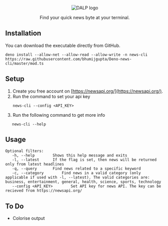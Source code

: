 <p align="center"><img src="https://github.com/bhumijgupta/Deno-news-cli/raw/master/assets/banner.png" alt="DALP logo"/></p>
<p align="center">Find your quick news byte at your terminal.</p>

## Installation

You can download the executable directly from GitHub.

```
deno install --allow-net --allow-read --allow-write -n news-cli https://raw.githubusercontent.com/bhumijgupta/Deno-news-cli/master/mod.ts
```

## Setup

1. Create you free account on [https://newsapi.org/](https://newsapi.org/).
2. Run the command to set your api key
   ```
   news-cli --config <API_KEY>
   ```
3. Run the following command to get more info

```
   news-cli --help
```

## Usage

```
Optional filters:
   -h, --help		 Shows this help message and exits
   -l, --latest		 If the flag is set, then news will be returned only from latest headlines
   -q, --query		 Find news related to a specific keyword
   -c, --category		 Find news in a valid category (only applicable if used with -l, --latest). The valid categories are: business, entertainment, general, health, science, sports, technology
   --config <API_KEY>		 Set API key for news API. The key can be recieved from https://newsapi.org/
```

## To Do

- Colorise output
